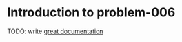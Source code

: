 # Introduction to problem-006

TODO: write [great documentation](http://jacobian.org/writing/great-documentation/what-to-write/)
